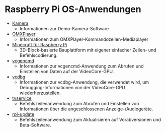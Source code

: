 # Raspberry Pi OS-Anwendungen

- [Kamera](camera.md)
    - Informationen zur Demo-Kamera-Software
- [OMXPlayer](omxplayer.md)
    - Informationen zum OMXPlayer-Kommandozeilen-Mediaplayer
- [Minecraft für Raspberry Pi](../../usage/minecraft/README.md)
    - 3D-Block-basierte Bauplattform mit eigener einfacher
      Zeilen- und Befehlscodierung.
- [vcgencmd](vcgencmd.md)
    - Informationen zur vcgencmd-Anwendung zum Abrufen und Einstellen von Daten auf der VideoCore-GPU.
- [vcdbg](vcdbg.md)
    - Informationen zur vcdbg-Anwendung, die verwendet wird, um Debugging-Informationen von der VideoCore-GPU wiederherzustellen.
- [tvservice](tvservice.md)
    - Befehlszeilenanwendung zum Abrufen und Einstellen von Informationen über die angeschlossenen Anzeige-/Audiogeräte.
- [rpi-update](rpi-update.md)
    - Befehlszeilenanwendung zum Aktualisieren auf Vorabversionen und Beta-Software.